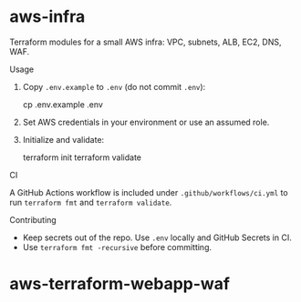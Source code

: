 # aws-infra

Terraform modules for a small AWS infra: VPC, subnets, ALB, EC2, DNS, WAF.

Usage

1. Copy `.env.example` to `.env` (do not commit `.env`):

   cp .env.example .env

2. Set AWS credentials in your environment or use an assumed role.

3. Initialize and validate:

   terraform init
   terraform validate

CI

A GitHub Actions workflow is included under `.github/workflows/ci.yml` to run `terraform fmt` and `terraform validate`.

Contributing

- Keep secrets out of the repo. Use `.env` locally and GitHub Secrets in CI.
- Use `terraform fmt -recursive` before committing.
# aws-terraform-webapp-waf
